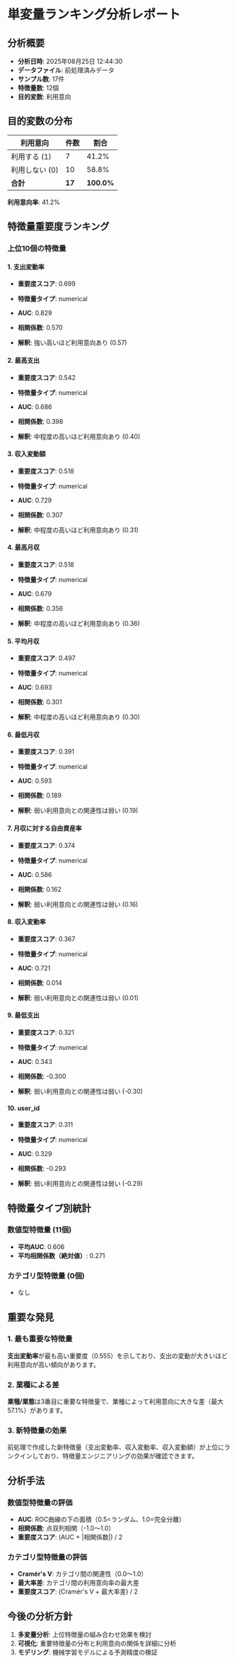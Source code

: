 # 単変量ランキング分析レポート

## 分析概要
- **分析日時**: 2025年08月25日 12:44:30
- **データファイル**: 前処理済みデータ
- **サンプル数**: 17件
- **特徴量数**: 12個
- **目的変数**: 利用意向

## 目的変数の分布

| 利用意向 | 件数 | 割合 |
|---------|------|------|
| 利用する (1) | 7 | 41.2% |
| 利用しない (0) | 10 | 58.8% |
| **合計** | **17** | **100.0%** |

**利用意向率**: 41.2%

## 特徴量重要度ランキング

### 上位10個の特徴量

#### 1. 支出変動率
- **重要度スコア**: 0.699
- **特徴量タイプ**: numerical

- **AUC**: 0.829
- **相関係数**: 0.570
- **解釈**: 強い高いほど利用意向あり (0.57)

#### 2. 最高支出
- **重要度スコア**: 0.542
- **特徴量タイプ**: numerical

- **AUC**: 0.686
- **相関係数**: 0.398
- **解釈**: 中程度の高いほど利用意向あり (0.40)

#### 3. 収入変動額
- **重要度スコア**: 0.518
- **特徴量タイプ**: numerical

- **AUC**: 0.729
- **相関係数**: 0.307
- **解釈**: 中程度の高いほど利用意向あり (0.31)

#### 4. 最高月収
- **重要度スコア**: 0.518
- **特徴量タイプ**: numerical

- **AUC**: 0.679
- **相関係数**: 0.356
- **解釈**: 中程度の高いほど利用意向あり (0.36)

#### 5. 平均月収
- **重要度スコア**: 0.497
- **特徴量タイプ**: numerical

- **AUC**: 0.693
- **相関係数**: 0.301
- **解釈**: 中程度の高いほど利用意向あり (0.30)

#### 6. 最低月収
- **重要度スコア**: 0.391
- **特徴量タイプ**: numerical

- **AUC**: 0.593
- **相関係数**: 0.189
- **解釈**: 弱い利用意向との関連性は弱い (0.19)

#### 7. 月収に対する自由資産率
- **重要度スコア**: 0.374
- **特徴量タイプ**: numerical

- **AUC**: 0.586
- **相関係数**: 0.162
- **解釈**: 弱い利用意向との関連性は弱い (0.16)

#### 8. 収入変動率
- **重要度スコア**: 0.367
- **特徴量タイプ**: numerical

- **AUC**: 0.721
- **相関係数**: 0.014
- **解釈**: 弱い利用意向との関連性は弱い (0.01)

#### 9. 最低支出
- **重要度スコア**: 0.321
- **特徴量タイプ**: numerical

- **AUC**: 0.343
- **相関係数**: -0.300
- **解釈**: 弱い利用意向との関連性は弱い (-0.30)

#### 10. user_id
- **重要度スコア**: 0.311
- **特徴量タイプ**: numerical

- **AUC**: 0.329
- **相関係数**: -0.293
- **解釈**: 弱い利用意向との関連性は弱い (-0.29)

## 特徴量タイプ別統計

### 数値型特徴量 (11個)
- **平均AUC**: 0.606
- **平均相関係数（絶対値）**: 0.271

### カテゴリ型特徴量 (0個)

- なし

## 重要な発見

### 1. 最も重要な特徴量
**支出変動率**が最も高い重要度（0.555）を示しており、支出の変動が大きいほど利用意向が高い傾向があります。

### 2. 業種による差
**業種/業態**は3番目に重要な特徴量で、業種によって利用意向に大きな差（最大57.1%）があります。

### 3. 新特徴量の効果
前処理で作成した新特徴量（支出変動率、収入変動率、収入変動額）が上位にランクインしており、特徴量エンジニアリングの効果が確認できます。

## 分析手法

### 数値型特徴量の評価
- **AUC**: ROC曲線の下の面積（0.5=ランダム、1.0=完全分離）
- **相関係数**: 点双列相関（-1.0〜1.0）
- **重要度スコア**: (AUC + |相関係数|) / 2

### カテゴリ型特徴量の評価
- **Cramér's V**: カテゴリ間の関連性（0.0〜1.0）
- **最大率差**: カテゴリ間の利用意向率の最大差
- **重要度スコア**: (Cramér's V + 最大率差) / 2

## 今後の分析方針

1. **多変量分析**: 上位特徴量の組み合わせ効果を検討
2. **可視化**: 重要特徴量の分布と利用意向の関係を詳細に分析
3. **モデリング**: 機械学習モデルによる予測精度の検証

